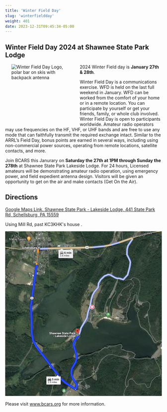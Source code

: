 ```yaml
---
title: 'Winter Field Day'
slug: 'winterfieldday'
weight: 401
date: 2023-12-31T09:45:34-05:00
---
```


## Winter Field Day 2024 at Shawnee State Park Lodge

 <img src="/fieldday/wfda_logo.png" alt="Winter Field Day Logo, polar bar on skis with backpack antenna" width="200" height="200" style="float:left;margin:0px 20px">

2024 Winter Field day is **January 27th & 28th**. 

Winter Field Day is a communications exercise. WFD is held on the last full weekend in January. WFD can be worked from the comfort of your home or in a remote location. You can participate by yourself or get your friends, family, or whole club involved. Winter Field Day is open to participants worldwide. Amateur radio operators may use frequencies on the HF, VHF, or UHF bands and are free to use any mode that can faithfully transmit the required exchange intact. Similar to the ARRL’s Field Day, bonus points are earned in several ways, including using non-commercial power sources, operating from remote locations, satellite contacts, and more.


Join BCARS this Janurary on **Saturday the 27th at 1PM through Sunday the 278th** at Shawnee State Park Lakeside Lodge. For 24 hours, Licensed amateurs will be demonstrating amateur radio operation, using emergency power, and field expedient antenna design. Visitors will be given an opportunity to get on the air and make contacts (Get On the Air).

## Directions

[Google Maps Link. Shawnee State Park - Lakeside Lodge, 441 State Park Rd, Schellsburg, PA 15559](https://maps.app.goo.gl/ehjfCPmE55P7oV6p7)


Using Mill Rd, past KC3KHK's house .

![Satellite view of route to lodge](files/wfd-lodge-route.png)
 

Please visit www.bcars.org for more information.
